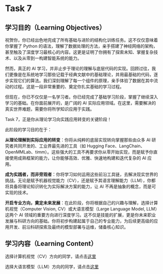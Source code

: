 # Task 7

## 学习目的（Learning Objectives）

祝贺你，你已经出色地完成了所有基础与进阶的结构化训练任务。这不仅仅意味着你掌握了 Python 的语法，理解了数据处理的方法，亲手搭建了神经网络的架构，甚至触及了深度学习最核心的内容。这更是证明了你拥有了探索未知、掌握复杂技术、以及从零到一构建智能系统的能力。

然而，真正的 AI 学习，并非止步于理论的理解与底层代码的实现。回顾过往，我们更像是在系统地学习那些记载于经典文献中的基础理论，并用最基础的代码，逐步实现它们的算法。我们深刻理解了每一个组件的原理，亲手体验了数据在其中流动的过程。这是一段非常重要的、奠定你扎实基础的学习过程。

但现在，你已不仅仅是一名学习者。你已经完成了基础学习阶段，掌握了继续深入学习的基础。在你面前展开的，是广阔的 AI 实际应用领域。在这里，需要解决的真实世界难题，需要你将所学知识应用于实践。

Task 7，正是你从理论学习向实践应用转变的关键阶段！

此阶段的学习目的在于：

**从理论理解到实际应用的转变**：你将从纯粹的底层实现转向掌握那些由众多 AI 研究者共同开发的、工业界最先进的工具（如 Hugging Face、LangChain、OpenMMLab、timm）。这些强大的工具不再要求你从零开始实现，而是赋予你直接使用成熟框架的能力，让你能够高效、优雅、快速地构建和迭代复杂的 AI 应用。

**成为实践者，而非旁观者**：你将学习如何运用这些前沿工具链，去解决现实世界的挑战。无论是赋予机器视觉能力（CV），还是赋予其语言理解能力（LLM），你都将具备将理论知识转化为实际解决方案的能力，让 AI 不再是抽象的概念，而是可实现的技术。

**开启专业方向，奠定未来发展**：在此阶段，你将根据自己的兴趣与理解，选择计算机视觉（Computer Vision, CV）或大语言模型（Large Language Model, LLM）这两个 AI 领域的重要方向进行深度学习。这不仅是技能的扩展，更是你未来职业发展与科研方向的基础。你将初步构建起属于自己的专业能力，为后续更高级的应用开发、前沿科研探索及最终的模型部署与运维，储备核心知识。

## 学习内容（Learning Content）

选择计算机视觉（CV）方向的同学，请点击[这里](task7-cv.md)

选择大语言模型（LLM）方向的同学，请点击[这里](task7-llm.md)
